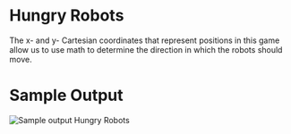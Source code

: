 Hungry Robots
========================================================

The x- and y- Cartesian coordinates that represent positions in this game allow us to use math to determine the direction in which the robots should move.

Sample Output
========================================================

![Sample output Hungry Robots](https://github.com/nihathalici/The-Big-Book-of-Small-Python-Projects/blob/main/C37-Project-37-Hungry-Robots/hungryrobots_sample_output.PNG)

